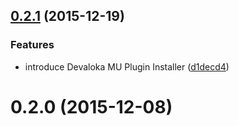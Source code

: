 <a name="0.2.1"></a>
## [0.2.1](https://github.com/devaloka/devaloka-templating/compare/v0.2.0...v0.2.1) (2015-12-19)


### Features

* introduce Devaloka MU Plugin Installer ([d1decd4](https://github.com/devaloka/devaloka-templating/commit/d1decd4))



<a name="0.2.0"></a>
# 0.2.0 (2015-12-08)
